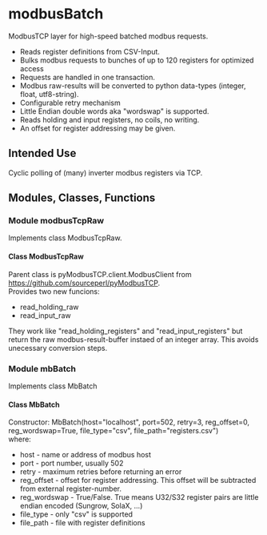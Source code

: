 # modbusBatch
ModbusTCP layer for high-speed batched modbus requests.

- Reads register definitions from CSV-Input. 
- Bulks modbus requests to bunches of up to 120 registers for optimized access 
- Requests are handled in one transaction.
- Modbus raw-results will be converted to python data-types (integer, float, utf8-string).
- Configurable retry mechanism
- Little Endian double words aka "wordswap" is supported.
- Reads holding and input registers, no coils, no writing.
- An offset for register addressing may be given.


## Intended Use
Cyclic polling of (many) inverter modbus registers via TCP.

## Modules, Classes, Functions
### Module modbusTcpRaw
Implements class ModbusTcpRaw.
#### Class ModbusTcpRaw
Parent class is pyModbusTCP.client.ModbusClient from https://github.com/sourceperl/pyModbusTCP. \
Provides two new funcions:
- read_holding_raw 
- read_input_raw

They work like "read_holding_registers" and "read_input_registers" but return the raw modbus-result-buffer instaed of an integer array. This avoids unecessary conversion steps. 

### Module mbBatch
Implements class MbBatch
#### Class MbBatch
Constructor: MbBatch(host="localhost", port=502, retry=3, reg_offset=0, reg_wordswap=True, file_type="csv", file_path="registers.csv") \
where:
- host - name or address of modbus host
- port - port number, usually 502
- retry - maximum retries before returning an error
- reg_offset - offset for register addressing. This offset will be subtracted from external register-number. 
- reg_wordswap - True/False. True means U32/S32 register pairs are little endian encoded (Sungrow, SolaX, ...)
- file_type - only "csv" is supported
- file_path - file with register definitions 

